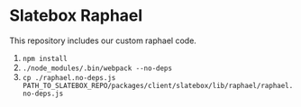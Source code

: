 Slatebox Raphael
===============

This repository includes our custom raphael code.

1. `npm install`
2. `./node_modules/.bin/webpack --no-deps`
3. `cp ./raphael.no-deps.js PATH_TO_SLATEBOX_REPO/packages/client/slatebox/lib/raphael/raphael.no-deps.js`